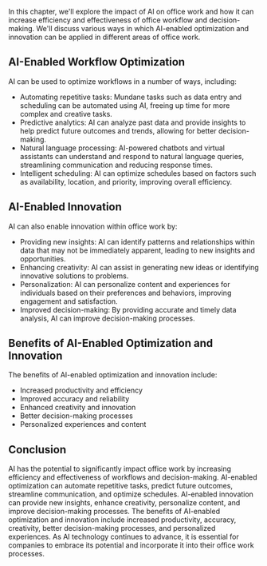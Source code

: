 

In this chapter, we'll explore the impact of AI on office work and how it can increase efficiency and effectiveness of office workflow and decision-making. We'll discuss various ways in which AI-enabled optimization and innovation can be applied in different areas of office work.

AI-Enabled Workflow Optimization
--------------------------------

AI can be used to optimize workflows in a number of ways, including:

* Automating repetitive tasks: Mundane tasks such as data entry and scheduling can be automated using AI, freeing up time for more complex and creative tasks.
* Predictive analytics: AI can analyze past data and provide insights to help predict future outcomes and trends, allowing for better decision-making.
* Natural language processing: AI-powered chatbots and virtual assistants can understand and respond to natural language queries, streamlining communication and reducing response times.
* Intelligent scheduling: AI can optimize schedules based on factors such as availability, location, and priority, improving overall efficiency.

AI-Enabled Innovation
---------------------

AI can also enable innovation within office work by:

* Providing new insights: AI can identify patterns and relationships within data that may not be immediately apparent, leading to new insights and opportunities.
* Enhancing creativity: AI can assist in generating new ideas or identifying innovative solutions to problems.
* Personalization: AI can personalize content and experiences for individuals based on their preferences and behaviors, improving engagement and satisfaction.
* Improved decision-making: By providing accurate and timely data analysis, AI can improve decision-making processes.

Benefits of AI-Enabled Optimization and Innovation
--------------------------------------------------

The benefits of AI-enabled optimization and innovation include:

* Increased productivity and efficiency
* Improved accuracy and reliability
* Enhanced creativity and innovation
* Better decision-making processes
* Personalized experiences and content

Conclusion
----------

AI has the potential to significantly impact office work by increasing efficiency and effectiveness of workflows and decision-making. AI-enabled optimization can automate repetitive tasks, predict future outcomes, streamline communication, and optimize schedules. AI-enabled innovation can provide new insights, enhance creativity, personalize content, and improve decision-making processes. The benefits of AI-enabled optimization and innovation include increased productivity, accuracy, creativity, better decision-making processes, and personalized experiences. As AI technology continues to advance, it is essential for companies to embrace its potential and incorporate it into their office work processes.
